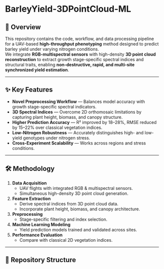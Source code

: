 # BarleyYield-3DPointCloud-ML

## 📌 Overview
This repository contains the code, workflow, and data processing pipeline for a UAV-based **high-throughput phenotyping** method designed to predict barley yield under varying nitrogen conditions.  
We integrate **RGB-multispectral sensors** with high-density **3D point cloud reconstruction** to extract growth stage-specific spectral indices and structural traits, enabling **non-destructive, rapid, and multi-site synchronized yield estimation**.

---

## ✨ Key Features
- **Novel Preprocessing Workflow** — Balances model accuracy with growth stage-specific spectral indicators.
- **3D Spectral Indices** — Overcome 2D orthomosaic limitations by capturing plant height, biomass, and canopy structure.
- **Higher Prediction Accuracy** — R² improved by 18–28%, RMSE reduced by 15–22% over classical vegetation indices.
- **Low-Nitrogen Robustness** — Accurately distinguishes high- and low-yield genotypes under nitrogen stress.
- **Cross-Experiment Scalability** — Works across regions and stress conditions.

---

## 🛠 Methodology
1. **Data Acquisition**
   - UAV flights with integrated RGB & multispectral sensors.
   - Simultaneous high-density 3D point cloud generation.
2. **Feature Extraction**
   - Derive spectral indices from 3D point cloud data.
   - Incorporate plant height, biomass, and canopy architecture.
3. **Preprocessing**
   - Stage-specific filtering and index selection.
4. **Machine Learning Modeling**
   - Yield prediction models trained and validated across sites.
5. **Performance Evaluation**
   - Compare with classical 2D vegetation indices.

---

## 📂 Repository Structure
